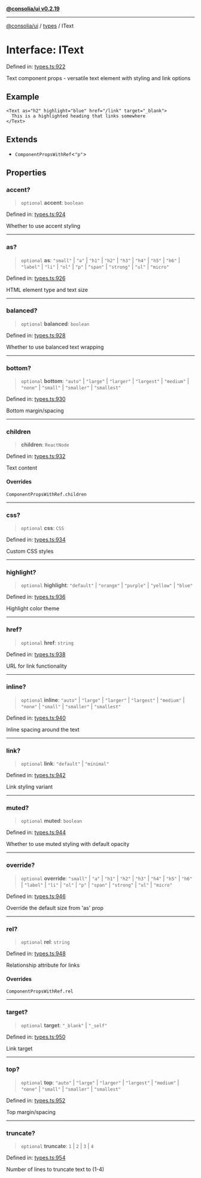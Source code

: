 [**@consolia/ui v0.2.19**](../../README.md)

***

[@consolia/ui](../../README.md) / [types](../README.md) / IText

# Interface: IText

Defined in: [types.ts:922](https://github.com/consolia-io/ui/blob/main/src/types.ts#L922)

Text component props - versatile text element with styling and link options

## Example

```tsx
<Text as="h2" highlight="blue" href="/link" target="_blank">
  This is a highlighted heading that links somewhere
</Text>
```

## Extends

- `ComponentPropsWithRef`\<`"p"`\>

## Properties

### accent?

> `optional` **accent**: `boolean`

Defined in: [types.ts:924](https://github.com/consolia-io/ui/blob/main/src/types.ts#L924)

Whether to use accent styling

***

### as?

> `optional` **as**: `"small"` \| `"a"` \| `"h1"` \| `"h2"` \| `"h3"` \| `"h4"` \| `"h5"` \| `"h6"` \| `"label"` \| `"li"` \| `"ol"` \| `"p"` \| `"span"` \| `"strong"` \| `"ul"` \| `"micro"`

Defined in: [types.ts:926](https://github.com/consolia-io/ui/blob/main/src/types.ts#L926)

HTML element type and text size

***

### balanced?

> `optional` **balanced**: `boolean`

Defined in: [types.ts:928](https://github.com/consolia-io/ui/blob/main/src/types.ts#L928)

Whether to use balanced text wrapping

***

### bottom?

> `optional` **bottom**: `"auto"` \| `"large"` \| `"larger"` \| `"largest"` \| `"medium"` \| `"none"` \| `"small"` \| `"smaller"` \| `"smallest"`

Defined in: [types.ts:930](https://github.com/consolia-io/ui/blob/main/src/types.ts#L930)

Bottom margin/spacing

***

### children

> **children**: `ReactNode`

Defined in: [types.ts:932](https://github.com/consolia-io/ui/blob/main/src/types.ts#L932)

Text content

#### Overrides

`ComponentPropsWithRef.children`

***

### css?

> `optional` **css**: `CSS`

Defined in: [types.ts:934](https://github.com/consolia-io/ui/blob/main/src/types.ts#L934)

Custom CSS styles

***

### highlight?

> `optional` **highlight**: `"default"` \| `"orange"` \| `"purple"` \| `"yellow"` \| `"blue"`

Defined in: [types.ts:936](https://github.com/consolia-io/ui/blob/main/src/types.ts#L936)

Highlight color theme

***

### href?

> `optional` **href**: `string`

Defined in: [types.ts:938](https://github.com/consolia-io/ui/blob/main/src/types.ts#L938)

URL for link functionality

***

### inline?

> `optional` **inline**: `"auto"` \| `"large"` \| `"larger"` \| `"largest"` \| `"medium"` \| `"none"` \| `"small"` \| `"smaller"` \| `"smallest"`

Defined in: [types.ts:940](https://github.com/consolia-io/ui/blob/main/src/types.ts#L940)

Inline spacing around the text

***

### link?

> `optional` **link**: `"default"` \| `"minimal"`

Defined in: [types.ts:942](https://github.com/consolia-io/ui/blob/main/src/types.ts#L942)

Link styling variant

***

### muted?

> `optional` **muted**: `boolean`

Defined in: [types.ts:944](https://github.com/consolia-io/ui/blob/main/src/types.ts#L944)

Whether to use muted styling with default opacity

***

### override?

> `optional` **override**: `"small"` \| `"a"` \| `"h1"` \| `"h2"` \| `"h3"` \| `"h4"` \| `"h5"` \| `"h6"` \| `"label"` \| `"li"` \| `"ol"` \| `"p"` \| `"span"` \| `"strong"` \| `"ul"` \| `"micro"`

Defined in: [types.ts:946](https://github.com/consolia-io/ui/blob/main/src/types.ts#L946)

Override the default size from 'as' prop

***

### rel?

> `optional` **rel**: `string`

Defined in: [types.ts:948](https://github.com/consolia-io/ui/blob/main/src/types.ts#L948)

Relationship attribute for links

#### Overrides

`ComponentPropsWithRef.rel`

***

### target?

> `optional` **target**: `"_blank"` \| `"_self"`

Defined in: [types.ts:950](https://github.com/consolia-io/ui/blob/main/src/types.ts#L950)

Link target

***

### top?

> `optional` **top**: `"auto"` \| `"large"` \| `"larger"` \| `"largest"` \| `"medium"` \| `"none"` \| `"small"` \| `"smaller"` \| `"smallest"`

Defined in: [types.ts:952](https://github.com/consolia-io/ui/blob/main/src/types.ts#L952)

Top margin/spacing

***

### truncate?

> `optional` **truncate**: `1` \| `2` \| `3` \| `4`

Defined in: [types.ts:954](https://github.com/consolia-io/ui/blob/main/src/types.ts#L954)

Number of lines to truncate text to (1-4)
